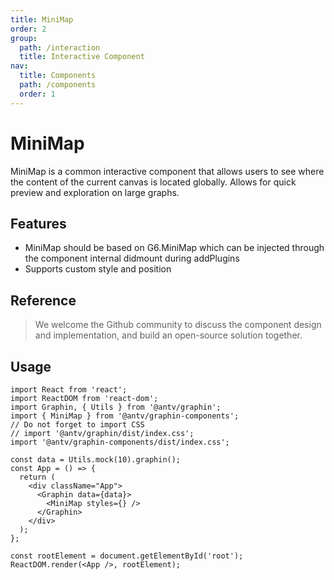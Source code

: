 ```yaml
---
title: MiniMap
order: 2
group:
  path: /interaction
  title: Interactive Component
nav:
  title: Components
  path: /components
  order: 1
---
```


# MiniMap

MiniMap is a common interactive component that allows users to see where the content of the current canvas is located globally. Allows for quick preview and exploration on large graphs.

## Features

- MiniMap should be based on G6.MiniMap which can be injected through the component internal didmount during addPlugins
- Supports custom style and position

## Reference

> We welcome the Github community to discuss the component design and implementation, and build an open-source solution together.

## Usage

```tsx | pure
import React from 'react';
import ReactDOM from 'react-dom';
import Graphin, { Utils } from '@antv/graphin';
import { MiniMap } from '@antv/graphin-components';
// Do not forget to import CSS
// import '@antv/graphin/dist/index.css';
import '@antv/graphin-components/dist/index.css';

const data = Utils.mock(10).graphin();
const App = () => {
  return (
    <div className="App">
      <Graphin data={data}>
        <MiniMap styles={} />
      </Graphin>
    </div>
  );
};

const rootElement = document.getElementById('root');
ReactDOM.render(<App />, rootElement);
```
